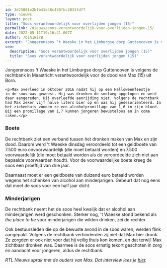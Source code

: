```yaml
---
id: 3d25881e2bfb41e48c450fbc2833fdf7
type: nieuws
layout: post
title: "Soos verantwoordelijk voor overlijden jongen (15)"
permalink: /nieuws/soos-verantwoordelijk-voor-overlijden-jongen-15/
date: 2022-05-11T19:16:41.067Z
author: 7biA1WiYB
excerpt: "Jongerensoos ‘t Waeske in het Limburgse dorp Guttencoven is volgens de rechtbank in Maastricht verantwoordelijk voor de dood van Max (15) uit Born.   "
seo:
  description: "Soos verantwoordelijk voor overlijden jongen (15)"
  title: "Soos verantwoordelijk voor overlijden jongen (15)"
---
```

Jongerensoos ‘t Waeske in het Limburgse dorp Guttencoven is volgens de rechtbank in Maastricht verantwoordelijk voor de dood van Max (15) uit Born.   

    <p>Max overleed in oktober 2016 nadat hij op een Halloweenfeestje in de soos was geweest. Hij was dronken de snelweg opgelopen en werd daar aangereden. Hij overleefde aanrijding niet. Volgens de rechtbank had Max zeker vijf halve liters bier op en was hij gedesoriënteerd. In het ziekenhuis vonden ze een alcoholpromillage van 1,6 in zijn bloed. Bij een promillage van 1,7 kunnen jongeren bewusteloos en in coma raken.</p>
<h3>Boete</h3>
<p>De rechtbank ziet een verband tussen het dronken maken van Max en zijn dood. Daarom werd 't Waeske dinsdag veroordeeld tot een geldboete van 7.500 euro onvoorwaardelijk (die moet betaald worden) en 7.500 voorwaardelijk (die moet betaald worden als de veroordeelde zich niet aan bepaalde voorwaarden houdt). Voor de voorwaardelijke boete kreeg de soos een proeftijd van drie jaar.</p>
<p>Daarnaast moet er een geldboete van duizend euro betaald worden wegens het schenken van alcohol aan minderjarigen. Gebeurt dat nog eens dat moet de soos voor een half jaar dicht.</p>
<h3>Minderjarigen</h3>
<p>De rechtbank neemt het de soos heel kwalijk dat er alcohol aan minderjarigen werd geschonken. Sterker nog, 't Waeske stond bekend als <em>the place to be</em> voor minderjarigen die wilden drinken, zei de rechter.</p>
<p>Ook bestuursleden die op de bewuste avond in de soos waren, werden flink aangepakt. Volgens de rechtbank verhinderden zij niet dat Max bier dronk. Ze zorgden er ook niet voor dat hij veilig thuis kon komen, en dat terwijl Max zichtbaar dronken was. Daarmee is de soos ernstig tekort geschoten in zorg en aandacht voor jongeren, aldus de rechtbank.</p>
<p><em>RTL Nieuws sprak met de ouders van Max. Dat interview lees je <a href="https://www.rtlnieuws.nl/nieuws/artikel/4425031/zijn-eerste-dronkenschap-werd-max-campo-15-fataal" target="_blank">hier</a>. </em></p>  
